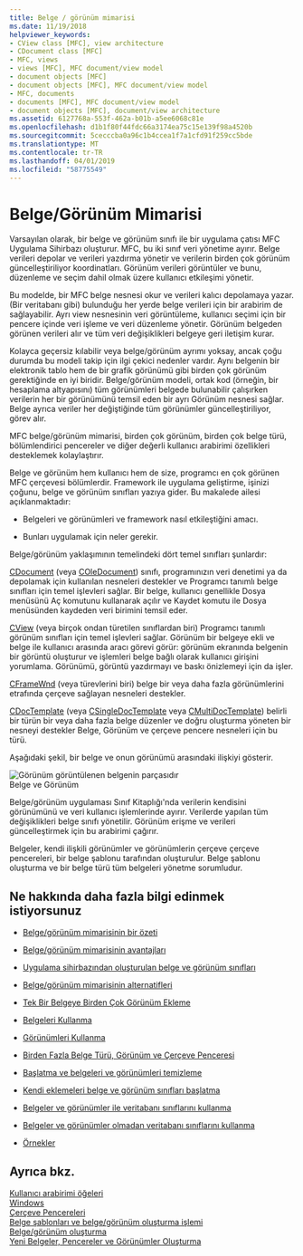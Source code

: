 ```yaml
---
title: Belge / görünüm mimarisi
ms.date: 11/19/2018
helpviewer_keywords:
- CView class [MFC], view architecture
- CDocument class [MFC]
- MFC, views
- views [MFC], MFC document/view model
- document objects [MFC]
- document objects [MFC], MFC document/view model
- MFC, documents
- documents [MFC], MFC document/view model
- document objects [MFC], document/view architecture
ms.assetid: 6127768a-553f-462a-b01b-a5ee6068c81e
ms.openlocfilehash: d1b1f80f44fdc66a3174ea75c15e139f98a4520b
ms.sourcegitcommit: 5cecccba0a96c1b4ccea1f7a1cfd91f259cc5bde
ms.translationtype: MT
ms.contentlocale: tr-TR
ms.lasthandoff: 04/01/2019
ms.locfileid: "58775549"
---
```

# <a name="documentview-architecture"></a>Belge/Görünüm Mimarisi

Varsayılan olarak, bir belge ve görünüm sınıfı ile bir uygulama çatısı MFC Uygulama Sihirbazı oluşturur. MFC, bu iki sınıf veri yönetime ayırır. Belge verileri depolar ve verileri yazdırma yönetir ve verilerin birden çok görünüm güncelleştiriliyor koordinatları. Görünüm verileri görüntüler ve bunu, düzenleme ve seçim dahil olmak üzere kullanıcı etkileşimi yönetir.

Bu modelde, bir MFC belge nesnesi okur ve verileri kalıcı depolamaya yazar. (Bir veritabanı gibi) bulunduğu her yerde belge verileri için bir arabirim de sağlayabilir. Ayrı view nesnesinin veri görüntüleme, kullanıcı seçimi için bir pencere içinde veri işleme ve veri düzenleme yönetir. Görünüm belgeden görünen verileri alır ve tüm veri değişiklikleri belgeye geri iletişim kurar.

Kolayca geçersiz kılabilir veya belge/görünüm ayrımı yoksay, ancak çoğu durumda bu modeli takip için ilgi çekici nedenler vardır. Aynı belgenin bir elektronik tablo hem de bir grafik görünümü gibi birden çok görünüm gerektiğinde en iyi biridir. Belge/görünüm modeli, ortak kod (örneğin, bir hesaplama altyapısını) tüm görünümleri belgede bulunabilir çalışırken verilerin her bir görünümünü temsil eden bir ayrı Görünüm nesnesi sağlar. Belge ayrıca veriler her değiştiğinde tüm görünümler güncelleştiriliyor, görev alır.

MFC belge/görünüm mimarisi, birden çok görünüm, birden çok belge türü, bölümlendirici pencereler ve diğer değerli kullanıcı arabirimi özellikleri desteklemek kolaylaştırır.

Belge ve görünüm hem kullanıcı hem de size, programcı en çok görünen MFC çerçevesi bölümlerdir. Framework ile uygulama geliştirme, işinizi çoğunu, belge ve görünüm sınıfları yazıya gider. Bu makalede ailesi açıklanmaktadır:

- Belgeleri ve görünümleri ve framework nasıl etkileştiğini amacı.

- Bunları uygulamak için neler gerekir.

Belge/görünüm yaklaşımının temelindeki dört temel sınıfları şunlardır:

[CDocument](../mfc/reference/cdocument-class.md) (veya [COleDocument](../mfc/reference/coledocument-class.md)) sınıfı, programınızın veri denetimi ya da depolamak için kullanılan nesneleri destekler ve Programcı tanımlı belge sınıfları için temel işlevleri sağlar. Bir belge, kullanıcı genellikle Dosya menüsünü Aç komutunu kullanarak açılır ve Kaydet komutu ile Dosya menüsünden kaydeden veri birimini temsil eder.

[CView](../mfc/reference/cview-class.md) (veya birçok ondan türetilen sınıflardan biri) Programcı tanımlı görünüm sınıfları için temel işlevleri sağlar. Görünüm bir belgeye ekli ve belge ile kullanıcı arasında aracı görevi görür: görünüm ekranında belgenin bir görüntü oluşturur ve işlemleri belge bağlı olarak kullanıcı girişini yorumlama. Görünümü, görüntü yazdırmayı ve baskı önizlemeyi için da işler.

[CFrameWnd](../mfc/reference/cframewnd-class.md) (veya türevlerini biri) belge bir veya daha fazla görünümlerini etrafında çerçeve sağlayan nesneleri destekler.

[CDocTemplate](../mfc/reference/cdoctemplate-class.md) (veya [CSingleDocTemplate](../mfc/reference/csingledoctemplate-class.md) veya [CMultiDocTemplate](../mfc/reference/cmultidoctemplate-class.md)) belirli bir türün bir veya daha fazla belge düzenler ve doğru oluşturma yöneten bir nesneyi destekler Belge, Görünüm ve çerçeve pencere nesneleri için bu türü.

Aşağıdaki şekil, bir belge ve onun görünümü arasındaki ilişkiyi gösterir.

![Görünüm görüntülenen belgenin parçasıdır](../mfc/media/vc379n1.gif "görünümü görüntülenen belgenin parçasıdır") <br/>
Belge ve Görünüm

Belge/görünüm uygulaması Sınıf Kitaplığı'nda verilerin kendisini görünümünü ve veri kullanıcı işlemlerinde ayırır. Verilerde yapılan tüm değişiklikleri belge sınıfı yönetilir. Görünüm erişme ve verileri güncelleştirmek için bu arabirimi çağırır.

Belgeler, kendi ilişkili görünümler ve görünümlerin çerçeve çerçeve pencereleri, bir belge şablonu tarafından oluşturulur. Belge şablonu oluşturma ve bir belge türü tüm belgeleri yönetme sorumludur.

## <a name="what-do-you-want-to-know-more-about"></a>Ne hakkında daha fazla bilgi edinmek istiyorsunuz

- [Belge/görünüm mimarisinin bir özeti](../mfc/a-portrait-of-the-document-view-architecture.md)

- [Belge/görünüm mimarisinin avantajları](../mfc/advantages-of-the-document-view-architecture.md)

- [Uygulama sihirbazından oluşturulan belge ve görünüm sınıfları](../mfc/document-and-view-classes-created-by-the-mfc-application-wizard.md)

- [Belge/görünüm mimarisinin alternatifleri](../mfc/alternatives-to-the-document-view-architecture.md)

- [Tek Bir Belgeye Birden Çok Görünüm Ekleme](../mfc/adding-multiple-views-to-a-single-document.md)

- [Belgeleri Kullanma](../mfc/using-documents.md)

- [Görünümleri Kullanma](../mfc/using-views.md)

- [Birden Fazla Belge Türü, Görünüm ve Çerçeve Penceresi](../mfc/multiple-document-types-views-and-frame-windows.md)

- [Başlatma ve belgeleri ve görünümleri temizleme](../mfc/initializing-and-cleaning-up-documents-and-views.md)

- [Kendi eklemeleri belge ve görünüm sınıfları başlatma](../mfc/creating-new-documents-windows-and-views.md)

- [Belgeler ve görünümler ile veritabanı sınıflarını kullanma](../data/mfc-using-database-classes-with-documents-and-views.md)

- [Belgeler ve görünümler olmadan veritabanı sınıflarını kullanma](../data/mfc-using-database-classes-without-documents-and-views.md)

- [Örnekler](../overview/visual-cpp-samples.md)

## <a name="see-also"></a>Ayrıca bkz.

[Kullanıcı arabirimi öğeleri](../mfc/user-interface-elements-mfc.md)<br/>
[Windows](../mfc/windows.md)<br/>
[Çerçeve Pencereleri](../mfc/frame-windows.md)<br/>
[Belge şablonları ve belge/görünüm oluşturma işlemi](../mfc/document-templates-and-the-document-view-creation-process.md)<br/>
[Belge/görünüm oluşturma](../mfc/document-view-creation.md)<br/>
[Yeni Belgeler, Pencereler ve Görünümler Oluşturma](../mfc/creating-new-documents-windows-and-views.md)
